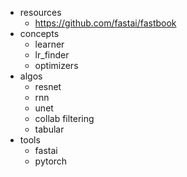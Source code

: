 - resources
	- https://github.com/fastai/fastbook
- concepts
	- learner
	- lr_finder
	- optimizers
- algos
	- resnet
	- rnn
	- unet
	- collab filtering
	- tabular
- tools
	- fastai
	- pytorch